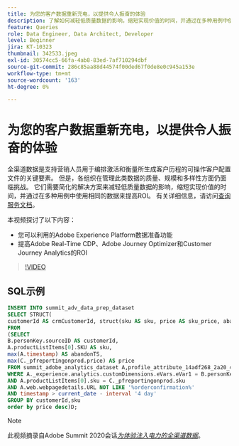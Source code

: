 ```yaml
---
title: 为您的客户数据重新充电，以提供令人振奋的体验
description: 了解如何减轻低质量数据的影响，缩短实现价值的时间，并通过在多种用例中使用相同的数据来提高ROI。
feature: Queries
role: Data Engineer, Data Architect, Developer
level: Beginner
jira: KT-10323
thumbnail: 342533.jpeg
exl-id: 30574cc5-66fa-4ab8-83ed-7af710294dbf
source-git-commit: 286c85aa88d44574f00ded67f0de8e0c945a153e
workflow-type: tm+mt
source-wordcount: '163'
ht-degree: 0%

---
```


# 为您的客户数据重新充电，以提供令人振奋的体验

全渠道数据是支持营销人员用于编排激活和衡量所生成客户历程的可操作客户配置文件的关键要素。 但是，各组织在管理此类数据的质量、规模和多样性方面仍面临挑战。 它们需要简化的解决方案来减轻低质量数据的影响，缩短实现价值的时间，并通过在多种用例中使用相同的数据来提高ROI。
有关详细信息，请访问[查询服务文档](https://experienceleague.adobe.com/docs/experience-platform/query/home.html?lang=zh-Hans)。

本视频探讨了以下内容：

* 您可以利用的Adobe Experience Platform数据准备功能
* 提高Adobe Real-Time CDP、Adobe Journey Optimizer和Customer Journey Analytics的ROI

>[!VIDEO](https://video.tv.adobe.com/v/3454956?learn=on&enablevpops&captions=chi_hans)

## SQL示例

```sql
INSERT INTO summit_adv_data_prep_dataset
SELECT STRUCT(
customerId AS crmCustomerId, struct(sku AS sku, price AS sku_price, abandonTS AS abandonTS) AS abandonBrowse) AS _pfreportingonprod
FROM
(SELECT
B.personKey.sourceID AS customerId,
A.productListItems[0].SKU AS sku,
max(A.timestamp) AS abandonTS,
max(C._pfreportingonprod.price) AS price
FROM summit_adobe_analytics_dataset A,profile_attribute_14adf268_2a20_4dee_bee6_a6b0e34616a9 B,summit_product_dataset C
WHERE A._experience.analytics.customDimensions.eVars.eVar1 = B.personKey.sourceID
AND A.productListItems[0].sku = C._pfreportingonprod.sku
AND A.web.webpagedetails.URL NOT LIKE '%orderconfirmation%'
AND timestamp > current_date - interval '4 day'
GROUP BY customerId,sku
order by price desc)D;
```

>[!NOTE]
>
>此视频摘录自Adobe Summit 2020会话&#x200B;*[为体验注入电力的全渠道数据](https://business.adobe.com/cn/summit/2022/sessions/recharging-omnichannel-data-for-electrifying-exper-s409.html)*。
